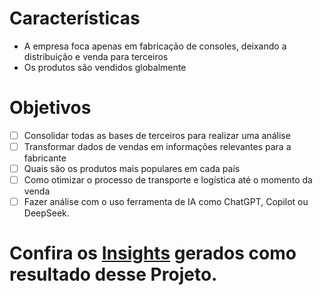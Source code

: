 # Características

- A empresa foca apenas em fabricação de consoles, deixando a distribuição e venda para terceiros
- Os produtos são vendidos globalmente

# Objetivos

- [ ] Consolidar todas as bases de terceiros para realizar uma análise
- [ ] Transformar dados de vendas em informações relevantes para a fabricante
- [ ] Quais são os produtos mais populares em cada país
- [ ] Como otimizar o processo de transporte e logística até o momento da venda
- [ ] Fazer análise com o uso ferramenta de IA como ChatGPT, Copilot ou DeepSeek.

# Confira os [Insights](https://github.com/JosueMelo58/dataset-gamesshop-Analysis/blob/main/insights/insights.md) gerados como resultado desse Projeto.

